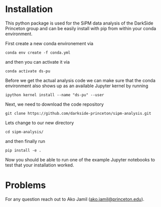 # Installation
This python package is used for the SiPM data analysis of the DarkSide Princeton group and can be easily install with pip from within your conda environment. 

First create a new conda environement via 

```
conda env create -f conda.yml
```
and then you can activate it via 
```
conda activate ds-pu
```
Before we get the actual analysis code we can make sure that the conda environment also shows up as an available Jupyter kernel by running
```
ipython kernel install --name "ds-pu" --user
```

Next, we need to download the code repository
```
git clone https://github.com/darkside-princeton/sipm-analysis.git
```
Lets change to our new directory
```
cd sipm-analysis/
```
and then finally run
```
pip install -e .
```
Now you should be able to run one of the example Jupyter notebooks to test that your installation worked. 

# Problems 
For any question reach out to Ako Jamil ([ako.jamil@princeton.edu](mailto:ako.jamil@princeton.edu)).